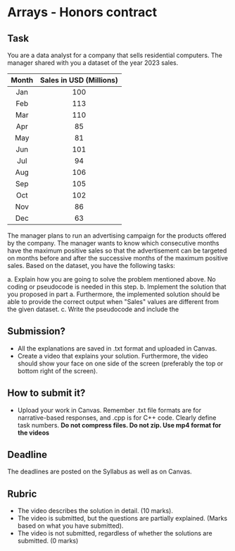 # Arrays - Honors contract

## Task
You are a data analyst for a company that sells residential computers. The manager shared with you a dataset of the year 2023 sales.

| __Month__ | __Sales in USD (Millions)__ |
| :-------: | :------------:|
| Jan | 100|
| Feb | 113 |
| Mar | 110 |
| Apr | 85 |
| May | 81 |
| Jun | 101 |
| Jul | 94 |
| Aug | 106 |
| Sep | 105|
| Oct | 102 |
| Nov | 86 |
| Dec | 63 |

The manager plans to run an advertising campaign for the products offered by the company. The manager wants to know which consecutive months have the maximum positive sales so that the advertisement can be targeted on months before and after the successive months of the maximum positive sales. Based on the dataset, you have the following tasks:

a. Explain how you are going to solve the problem mentioned above. No coding or pseudocode is needed in this step.
b. Implement the solution that you proposed in part a. Furthermore, the implemented solution should be able to provide the correct output when "Sales" values are different from the given dataset.
c. Write the pseudocode and include the 



## Submission?  

- All the explanations are saved in .txt format and uploaded in Canvas.
- Create a video that explains your solution. Furthermore, the video should show your face on one side of the screen (preferably the top or bottom right of the screen). 

## How to submit it?
- Upload your work in Canvas. Remember .txt file formats are for narrative-based responses, and .cpp is for C++ code. Clearly define task numbers. __Do not compress files. Do not zip. Use mp4 format for the videos__

## Deadline
The deadlines are posted on the Syllabus as well as on Canvas.

## Rubric
- The video describes the solution in detail. (10 marks).  
- The video is submitted, but the questions are partially explained. (Marks based on what you have submitted).  
- The video is not submitted, regardless of whether the solutions are submitted. (0 marks)

